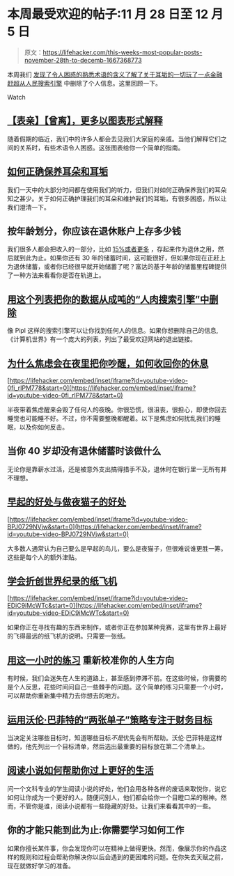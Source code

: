 # 本周最受欢迎的帖子:11 月 28 日至 12 月 5 日

> 原文：<https://lifehacker.com/this-weeks-most-popular-posts-november-28th-to-decemb-1667368773>

本周我们 [发现了令人困惑的熟悉术语的含义](https://lifehacker.com/second-cousins-once-removed-and-more-explained-in-1661572056)[了解了关于耳垢的一切](http://lifehacker.com/how-to-properly-maintain-your-ears-and-earwax-1665866980)[玩了一点金融赶超](http://lifehacker.com/how-much-you-should-have-saved-in-your-retirement-accou-1663712527)[从人民搜索引擎](http://lifehacker.com/remove-your-data-from-tons-of-people-search-engines-w-1663910296) 中删除了个人信息。这里回顾一下。

Watch

## [【表亲】【曾离】，更多以图表形式解释](http://lifehacker.com/second-cousins-once-removed-and-more-explained-in-1661572056)

随着假期的临近，我们中的许多人都会去见我们大家庭的亲戚。当他们解释它们之间的关系时，有些术语令人困惑。这张图表给你一个简单的指南。

## [如何正确保养耳朵和耳垢](http://lifehacker.com/how-to-properly-maintain-your-ears-and-earwax-1665866980)

我们一天中的大部分时间都在使用我们的听力，但我们对如何正确保养我们的耳朵知之甚少。关于如何正确护理我们的耳朵和维护我们的耳垢，有很多困惑，所以让我们澄清一下。

## 按年龄划分，你应该在退休账户上存多少钱

我们很多人都会把收入的一部分，比如 [15%或者更多](http://lifehacker.com/how-much-you-should-save-for-retirement-based-on-139-y-1054697169) ，存起来作为退休之用，然后就到此为止。如果你还有 30 年的储蓄时间，这可能很好，但如果你现在正赶上为退休储蓄，或者你已经很早就开始储蓄了呢？富达的基于年龄的储蓄里程碑提供了一种方法来看看你是否在轨道上。

## [用这个列表把你的数据从成吨的“人肉搜索引擎”中删除](http://lifehacker.com/remove-your-data-from-tons-of-people-search-engines-w-1663910296)

像 Pipl 这样的搜索引擎可以让你找到任何人的信息。如果你想删除自己的信息,《计算机世界》有一个庞大的列表，列出了最受欢迎网站的退出链接。

## [为什么焦虑会在夜里把你吵醒，如何收回你的休息](http://lifehacker.com/why-anxiety-wakes-you-up-at-night-and-how-to-reclaim-y-1665854013)

 [https://lifehacker.com/embed/inset/iframe?id=youtube-video-0fi_rIPM778&start=0](https://lifehacker.com/embed/inset/iframe?id=youtube-video-0fi_rIPM778&start=0) 

半夜带着焦虑醒来会毁了任何人的夜晚。你很恐慌，很沮丧，很担心，即使你回去睡觉也可能睡不好。不过，你不需要整晚都醒着。以下是焦虑如何扰乱我们的睡眠，以及你如何反击。

## 当你 40 岁却没有退休储蓄时该做什么

无论你是靠薪水过活，还是被意外支出搞得措手不及，退休时在银行里一无所有并不理想。

## [早起的好处与做夜猫子的好处](http://lifehacker.com/the-advantages-of-being-an-early-bird-vs-being-a-night-1665428542)

 [https://lifehacker.com/embed/inset/iframe?id=youtube-video-BPJ0729NVjw&start=0](https://lifehacker.com/embed/inset/iframe?id=youtube-video-BPJ0729NVjw&start=0) 

大多数人通常认为自己要么是早起的鸟儿，要么是夜猫子，但很难说谁更胜一筹。这些是每个人的额外津贴。

## [学会折创世界纪录的纸飞机](http://lifehacker.com/fold-a-world-record-setting-paper-airplane-in-under-10-1663880216)

 [https://lifehacker.com/embed/inset/iframe?id=youtube-video-EDiC9iMcWTc&start=0](https://lifehacker.com/embed/inset/iframe?id=youtube-video-EDiC9iMcWTc&start=0) 

如果你正在寻找有趣的东西来制作，或者你正在参加某种竞赛，这里有世界上最好的飞得最远的纸飞机的说明。只需要一张纸。

## [用这一小时的练习](http://lifehacker.com/recalibrate-your-lifes-direction-with-this-one-hour-exe-1666365974) 重新校准你的人生方向

有时候，我们会迷失在人生的道路上，甚至感到停滞不前。在这些时候，你需要的是个人反思，花些时间问自己一些棘手的问题。这个简单的练习只需要一个小时，可以帮助你重新集中精力去你想去的地方。

## [运用沃伦·巴菲特的“两张单子”策略专注于财务目标](http://twocents.lifehacker.com/use-warren-buffett-s-two-list-strategy-to-focus-on-fi-1663436711)

当决定关注哪些目标时，知道哪些目标*不是*优先会有所帮助。沃伦·巴菲特是这样做的，他先列出一个目标清单，然后选出最重要的目标放在第二个清单上。

## [阅读小说如何帮助你过上更好的生活](http://lifehacker.com/how-reading-fiction-can-help-you-live-a-better-life-1666696457)

问一个文科专业的学生阅读小说的好处，他们会用各种各样的废话来取悦你，说它如何让你成为一个更好的人。随便问别人，他们都会给你一个目瞪口呆的眼神。然而，不管你是谁，阅读小说都有一些隐藏的好处。让我们来看看其中的一些。

## 你的才能只能到此为止:你需要学习如何工作

如果你擅长某件事，你会发现你可以在精神上做得更快。然而，像展示你的作品这样的规则和过程会帮助你解决你以后会遇到的更困难的问题。在你失去天赋之前，现在就做好学习的准备。